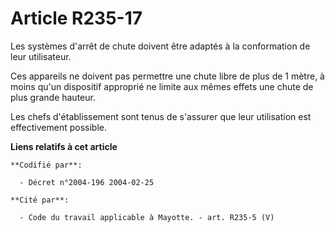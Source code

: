 # Article R235-17

Les systèmes d'arrêt de chute doivent être adaptés à la conformation de leur utilisateur.

Ces appareils ne doivent pas permettre une chute libre de plus de 1 mètre, à moins qu'un dispositif approprié ne limite aux
mêmes effets une chute de plus grande hauteur.

Les chefs d'établissement sont tenus de s'assurer que leur utilisation est effectivement possible.

**Liens relatifs à cet article**

	**Codifié par**:

	  - Décret n°2004-196 2004-02-25

	**Cité par**:

	  - Code du travail applicable à Mayotte. - art. R235-5 (V)
